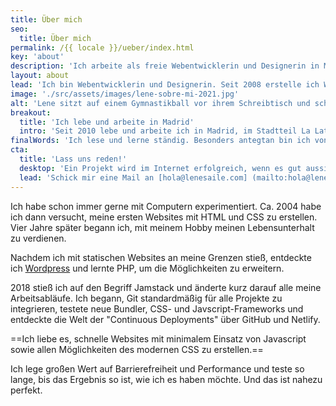 ```yaml
---
title: Über mich
seo:
  title: Über mich
permalink: /{{ locale }}/ueber/index.html
key: 'about'
description: 'Ich arbeite als freie Webentwicklerin und Designerin in Madrid'
layout: about
lead: 'Ich bin Webentwicklerin und Designerin. Seit 2008 erstelle ich Websites und Webapps in Vollzeit. Ich habe mich auf maßgeschneiderte, kreative Websites spezialisiert, bei denen Barrierefreiheit und Leistung im Vordergrund stehen.'
image: './src/assets/images/lene-sobre-mi-2021.jpg'
alt: 'Lene sitzt auf einem Gymnastikball vor ihrem Schreibtisch und scheint zu arbeiten'
breakout:
  title: 'Ich lebe und arbeite in Madrid'
  intro: 'Seit 2010 lebe und arbeite ich in Madrid, im Stadtteil La Latina. Viele meiner Kunden sind in Spanien ansässig, aber ich arbeite auch für internationale Kunden.'
finalWords: 'Ich lese und lerne ständig. Besonders antegtan bin ich von allem, was in den Bereichen Jamstack, Barrierefreiheit und Performance passiert. Ich betrachte mich nirgendwo als Experte, da ich ständig optimiere und jeder Bereich unglaublich groß ist. Ich lerne schnell und flexivel und habe kein Problem, mich in neue Methoden und Techniken einzuarbeiten.'
cta:
  title: 'Lass uns reden!'
  desktop: 'Ein Projekt wird im Internet erfolgreich, wenn es gut aussieht, sich gut anfühlt und mit sauberer, sicherer Technik arbeitet. Seit 2008 kreiere ich überzeugende Web-Erlebnisse mit Liebe zum Detail.'
  lead: 'Schick mir eine Mail an [hola@lenesaile.com] (mailto:hola@lenesaile.com) und erzähl mir von deinem Projekt oder was auch immer du im Sinn hast! Ich bin stets für ein Gespräch zu haben.'
---
```


Ich habe schon immer gerne mit Computern experimentiert. Ca. 2004 habe ich dann versucht, meine ersten Websites mit HTML und CSS zu erstellen. Vier Jahre später begann ich, mit meinem Hobby meinen Lebensunterhalt zu verdienen.

Nachdem ich mit statischen Websites an meine Grenzen stieß, entdeckte ich [Wordpress](/de/blog/einige-gedanken-zu-wordpress-im-jahr-2022/) und lernte PHP, um die Möglichkeiten zu erweitern.

2018 stieß ich auf den Begriff Jamstack und änderte kurz darauf alle meine Arbeitsabläufe. Ich begann, Git standardmäßig für alle Projekte zu integrieren, testete neue Bundler, CSS- und Javscript-Frameworks und entdeckte die Welt der "Continuous Deployments" über GitHub und Netlify.

==Ich liebe es, schnelle Websites mit minimalem Einsatz von Javascript sowie allen Möglichkeiten des modernen CSS zu erstellen.==

Ich lege großen Wert auf Barrierefreiheit und Performance und teste so lange, bis das Ergebnis so ist, wie ich es haben möchte. Und das ist nahezu perfekt.
